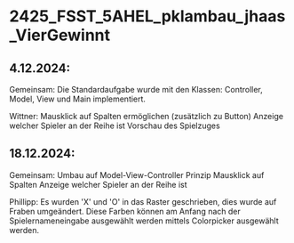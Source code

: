 # 2425_FSST_5AHEL_pklambau_jhaas_VierGewinnt

## 4.12.2024: 
Gemeinsam: 
Die Standardaufgabe wurde mit den Klassen: 
Controller, Model, View und Main implementiert.

Wittner:
Mausklick auf Spalten ermöglichen (zusätzlich zu Button)
Anzeige welcher Spieler an der Reihe ist
Vorschau des Spielzuges

## 18.12.2024: 
Gemeinsam: 
Umbau auf Model-View-Controller Prinzip
Mausklick auf Spalten
Anzeige welcher Spieler an der Reihe ist

Phillipp:
Es wurden 'X' und 'O' in das Raster geschrieben, dies wurde 
auf Fraben umgeändert.
Diese Farben können am Anfang nach der Spielernameneingabe 
ausgewählt werden mittels Colorpicker ausgewählt werden.